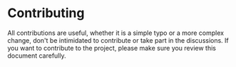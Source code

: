 # Contributing

All contributions are useful, whether it is a simple typo or a more complex change, don't
be intimidated to contribute or take part in the discussions. If you want to contribute
to the project, please make sure you review this document carefully.
